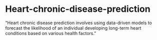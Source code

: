 # Heart-chronic-disease-prediction
"Heart chronic disease prediction involves using data-driven models to forecast the likelihood of an individual developing long-term heart conditions based on various health factors."
